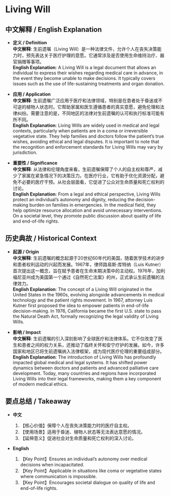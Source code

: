 # Living Will

## 中文解释 / English Explanation

* **定义 / Definition**  
  **中文解释**: 生前遗嘱（Living Will）是一种法律文件，允许个人在丧失决策能力时，预先表达关于医疗护理的意愿。它通常涉及是否使用生命维持治疗、器官捐赠等事项。  
  **English Explanation**: A Living Will is a legal document that allows an individual to express their wishes regarding medical care in advance, in the event they become unable to make decisions. It typically covers issues such as the use of life-sustaining treatments and organ donation.

* **应用 / Application**  
  **中文解释**: 生前遗嘱广泛应用于医疗和法律领域，特别是在患者处于昏迷或不可逆的植物人状态时。它帮助家属和医生遵循患者的真实意愿，避免伦理和法律纠纷。需要注意的是，不同地区的法律对生前遗嘱的认可和执行标准可能有所不同。  
  **English Explanation**: Living Wills are widely used in medical and legal contexts, particularly when patients are in a coma or irreversible vegetative state. They help families and doctors follow the patient’s true wishes, avoiding ethical and legal disputes. It is important to note that the recognition and enforcement standards for Living Wills may vary by jurisdiction.

* **重要性 / Significance**  
  **中文解释**: 从法律和伦理角度来看，生前遗嘱保障了个人的自主权和尊严，减少了家属在紧急情况下的决策压力。在医疗行业，它有助于优化资源分配，避免不必要的医疗干预。从社会层面看，它促进了公众对生命质量和死亡权利的讨论。  
  **English Explanation**: From a legal and ethical perspective, Living Wills protect an individual’s autonomy and dignity, reducing the decision-making burden on families in emergencies. In the medical field, they help optimize resource allocation and avoid unnecessary interventions. On a societal level, they promote public discussion about quality of life and end-of-life rights.

## 历史典故 / Historical Context

* **起源 / Origin**  
  **中文解释**: 生前遗嘱的概念起源于20世纪60年代的美国，随着医学技术的进步和患者权利运动的兴起而发展。1967年，律师路易斯·库特纳（Luis Kutner）首次提出这一概念，旨在赋予患者在生命末期决策中的主动权。1976年，加利福尼亚州成为美国第一个通过《自然死亡法案》的州，正式承认生前遗嘱的法律效力。  
  **English Explanation**: The concept of a Living Will originated in the United States in the 1960s, evolving alongside advancements in medical technology and the patient rights movement. In 1967, attorney Luis Kutner first proposed the idea to empower patients in end-of-life decision-making. In 1976, California became the first U.S. state to pass the Natural Death Act, formally recognizing the legal validity of Living Wills.

* **影响 / Impact**  
  **中文解释**: 生前遗嘱的引入深刻影响了全球医疗和法律体系。它不仅改变了医生和患者之间的权力关系，还推动了临终关怀和安宁疗护的发展。如今，许多国家和地区已将生前遗嘱纳入法律框架，成为现代医疗伦理的重要组成部分。  
  **English Explanation**: The introduction of Living Wills has profoundly impacted global medical and legal systems. It has shifted power dynamics between doctors and patients and advanced palliative care development. Today, many countries and regions have incorporated Living Wills into their legal frameworks, making them a key component of modern medical ethics.

## 要点总结 / Takeaway

* **中文**  
  1. 【核心价值】保障个人在丧失决策能力时的医疗自主权。
  2. 【使用场景】适用于昏迷、植物人状态等无法表达意愿的情况。
  3. 【延伸意义】促进社会对生命质量和死亡权利的深入讨论。

* **English**  
  1. 【Key Point】Ensures an individual’s autonomy over medical decisions when incapacitated.
  2. 【Key Point】Applicable in situations like coma or vegetative states where communication is impossible.
  3. 【Key Point】Encourages societal dialogue on quality of life and end-of-life rights.